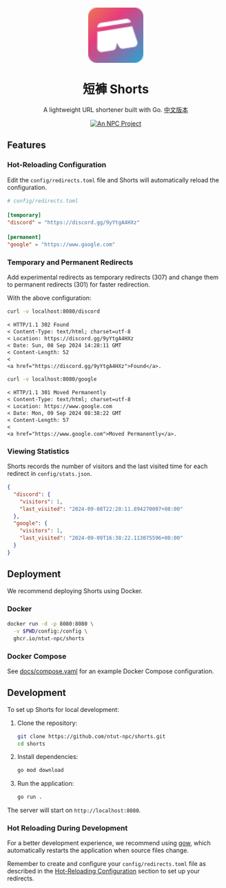 <p align="center">
  <img src="docs/shorts.svg" alt="Shorts Logo" align="center" width="128" height="128">
</p>

<h1 align="center">短褲 Shorts</h1>

<p align="center">
  A lightweight URL shortener built with Go.
  <a href="README.zh.md">中文版本</a>
</p>

<p align="center">
  <a href="https://ntut.club">
    <img
      alt="An NPC Project"
      src="https://img.shields.io/badge/An_NPC_Project-333?logo=data%3Aimage%2Fsvg%2Bxml%3Bbase64%2CPHN2ZyB4bWxucz0iaHR0cDovL3d3dy53My5vcmcvMjAwMC9zdmciIHZpZXdCb3g9IjAgMCAzMiAzMiIgZmlsbD0iI2ZmZiI%2BPHBhdGggZD0iTTQgNHYyNGw4LTggMTYgOFY0bC04IDh6Ii8%2BPC9zdmc%2B"
    >
  </a>
</p>

## Features

### Hot-Reloading Configuration

Edit the `config/redirects.toml` file and Shorts will automatically reload the configuration.

```toml
# config/redirects.toml

[temporary]
"discord" = "https://discord.gg/9yYtgA4HXz"

[permanent]
"google" = "https://www.google.com"
```

### Temporary and Permanent Redirects

Add experimental redirects as temporary redirects (307) and change them to permanent redirects (301) for faster redirection.

With the above configuration:

```sh
curl -v localhost:8080/discord
```

```text
< HTTP/1.1 302 Found
< Content-Type: text/html; charset=utf-8
< Location: https://discord.gg/9yYtgA4HXz
< Date: Sun, 08 Sep 2024 14:28:11 GMT
< Content-Length: 52
< 
<a href="https://discord.gg/9yYtgA4HXz">Found</a>.
```

```sh
curl -v localhost:8080/google
```

```text
< HTTP/1.1 301 Moved Permanently
< Content-Type: text/html; charset=utf-8
< Location: https://www.google.com
< Date: Mon, 09 Sep 2024 08:38:22 GMT
< Content-Length: 57
< 
<a href="https://www.google.com">Moved Permanently</a>.
```

### Viewing Statistics

Shorts records the number of visitors and the last visited time for each redirect in `config/stats.json`.

```json
{
  "discord": {
    "visitors": 1,
    "last_visited": "2024-09-08T22:28:11.894270007+08:00"
  },
  "google": {
    "visitors": 1,
    "last_visited": "2024-09-09T16:38:22.113075596+08:00"
  }
}
```

## Deployment

We recommend deploying Shorts using Docker.

### Docker

```sh
docker run -d -p 8080:8080 \
  -v $PWD/config:/config \
  ghcr.io/ntut-npc/shorts
```

### Docker Compose

See [docs/compose.yaml](docs/compose.yaml) for an example Docker Compose configuration.

## Development

To set up Shorts for local development:

1. Clone the repository:

    ```sh
    git clone https://github.com/ntut-npc/shorts.git
    cd shorts
    ```

2. Install dependencies:

    ```sh
    go mod download
    ```

3. Run the application:

    ```sh
    go run .
    ```

The server will start on `http://localhost:8080`.

### Hot Reloading During Development

For a better development experience, we recommend using [gow](https://github.com/mitranim/gow), which automatically restarts the application when source files change.

Remember to create and configure your `config/redirects.toml` file as described in the [Hot-Reloading Configuration](#hot-reloading-configuration) section to set up your redirects.
